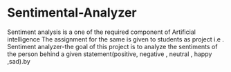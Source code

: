 # Sentimental-Analyzer
Sentiment analysis is a one of the required component of Artificial intelligence The assignment for the same is given to students as project i.e . Sentiment analyzer-the goal of this project is to analyze the sentiments of the person behind a given statement(positive, negative , neutral , happy ,sad).by
